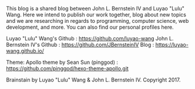 This blog is a shared blog between John L. Bernstein IV and Luyao "Lulu" Wang. Here we intend to publish our work together, blog about new topics and we are researching in regards to programming, computer science, web development, and more. You can also find our personal profiles here.

Luyao "Lulu" Wang's Github : https://github.com/luyao-wang
John L. Bernstein IV's Github : https://github.com/JBernsteinIV
Blog : https://luyao-wang.github.io/

Theme: Apollo theme by Sean Sun (pinggod) : https://github.com/pinggod/hexo-theme-apollo.git

Brainstain by Luyao "Lulu" Wang & John L. Bernstein IV. Copyright 2017.
